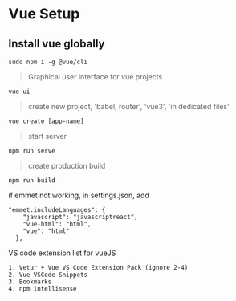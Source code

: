 # Vue Setup
## Install vue globally
```
sudo npm i -g @vue/cli
```
> Graphical user interface for vue projects
```
vue ui
```
> create new project, 'babel, router', 'vue3', 'in dedicated files'
```
vue create [app-name]
```
> start server
```
npm run serve
```
> create production build
```
npm run build
```
if emmet not working, in settings.json, add
```
"emmet.includeLanguages": {
    "javascript": "javascriptreact",
    "vue-html": "html",
    "vue": "html"
  },
```
VS code extension list for vueJS
```
1. Vetur + Vue VS Code Extension Pack (ignore 2-4)
2. Vue VSCode Snippets
3. Bookmarks
4. npm intellisense
```
